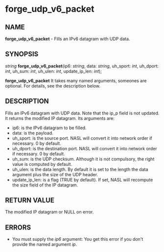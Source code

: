 # forge_udp_v6_packet

## NAME

**forge_udp_v6_packet** - Fills an IPv6 datagram with UDP data.

## SYNOPSIS

*string* **forge_udp_v6_packet**(ip6: *string*, data: *string*, uh_sport: *int*, uh_dport: *int*, uh_sum: *int*, uh_ulen: *int*, update_ip_len: *int*);

**forge_udp_v6_packet** It takes many named arguments, someones are optional. For details, see the description below.


## DESCRIPTION

Fills an IPv6 datagram with UDP data. Note that the ip_p field is not updated. It returns the modified IP datagram. Its arguments are:

- ip6: is the IPv6 datagram to be filled.
- data: is the payload.
- uh_sport: is the source port. NASL will convert it into network order if necessary. 0 by default.
- uh_dport: is the destination port. NASL will convert it into network order if necessary. 0 by default.
- uh_sum: is the UDP checksum. Although it is not compulsory, the right value is computed by default.
- uh_ulen: is the data length. By default it is set to the length the data argument plus the size of the UDP header.
- update_ip_len: is a flag (TRUE by default). If set, NASL will recompute the size field of the IP datagram.

## RETURN VALUE

The modified IP datagram or NULL on error.

## ERRORS

- You must supply the *ip6* argument: You get this error if you don't provide the named argument *ip*.
